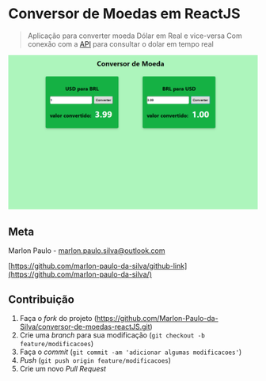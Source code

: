 # Conversor de Moedas em ReactJS

> Aplicação para converter moeda Dólar em Real e vice-versa Com conexão com a [API](https://free.currencyconverterapi.com/) para consultar o dolar em tempo real

![](conversor-moeda.PNG)


## Meta

Marlon Paulo - marlon.paulo.silva@outlook.com

[https://github.com/marlon-paulo-da-silva/github-link](https://github.com/marlon-paulo-da-silva/)

## Contribuição

1. Faça o _fork_ do projeto (<https://github.com/Marlon-Paulo-da-Silva/conversor-de-moedas-reactJS.git>)
2. Crie uma _branch_ para sua modificação (`git checkout -b feature/modificacoes`)
3. Faça o _commit_ (`git commit -am 'adicionar algumas modificacoes'`)
4. _Push_ (`git push origin feature/modificacoes`)
5. Crie um novo _Pull Request_
